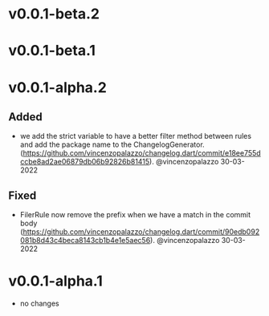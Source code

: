 # v0.0.1-beta.2


# v0.0.1-beta.1



# v0.0.1-alpha.2

## Added
- we add the strict variable to have a better filter method between rules and add the package name to the ChangelogGenerator. (https://github.com/vincenzopalazzo/changelog.dart/commit/e18ee755dccbe8ad2ae06879db06b92826b81415). @vincenzopalazzo 30-03-2022
## Fixed
- FilerRule now remove the prefix when we have a match in the commit body (https://github.com/vincenzopalazzo/changelog.dart/commit/90edb092081b8d43c4beca8143cb1b4e1e5aec56). @vincenzopalazzo 30-03-2022


# v0.0.1-alpha.1
- no changes
